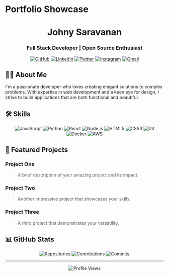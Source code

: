 # Portfolio Showcase

<div align="center">
  
  # Johny Saravanan
  ### Full Stack Developer | Open Source Enthusiast
  
  [![GitHub](https://img.shields.io/badge/GitHub-100000?style=for-the-badge&logo=github&logoColor=white)](https://github.com/YOUR_USERNAME)
  [![LinkedIn](https://img.shields.io/badge/LinkedIn-0077B5?style=for-the-badge&logo=linkedin&logoColor=white)](https://linkedin.com/in/YOUR_USERNAME)
  [![Twitter](https://img.shields.io/badge/Twitter-1DA1F2?style=for-the-badge&logo=twitter&logoColor=white)](https://twitter.com/YOUR_USERNAME)
  [![Instagram](https://img.shields.io/badge/Instagram-E4405F?style=for-the-badge&logo=instagram&logoColor=white)](https://instagram.com/YOUR_USERNAME)
  [![Gmail](https://img.shields.io/badge/Gmail-D14836?style=for-the-badge&logo=gmail&logoColor=white)](mailto:YOUR_EMAIL@gmail.com)
</div>

## 👨‍💻 About Me

I'm a passionate developer who loves creating elegant solutions to complex problems. With expertise in web development and a keen eye for design, I strive to build applications that are both functional and beautiful.

## 🛠️ Skills

<div align="center">
  
![JavaScript](https://img.shields.io/badge/JavaScript-F7DF1E?style=for-the-badge&logo=javascript&logoColor=black)
![Python](https://img.shields.io/badge/Python-3776AB?style=for-the-badge&logo=python&logoColor=white)
![React](https://img.shields.io/badge/React-20232A?style=for-the-badge&logo=react&logoColor=61DAFB)
![Node.js](https://img.shields.io/badge/Node.js-339933?style=for-the-badge&logo=nodedotjs&logoColor=white)
![HTML5](https://img.shields.io/badge/HTML5-E34F26?style=for-the-badge&logo=html5&logoColor=white)
![CSS3](https://img.shields.io/badge/CSS3-1572B6?style=for-the-badge&logo=css3&logoColor=white)
![Git](https://img.shields.io/badge/Git-F05032?style=for-the-badge&logo=git&logoColor=white)
![Docker](https://img.shields.io/badge/Docker-2496ED?style=for-the-badge&logo=docker&logoColor=white)
![AWS](https://img.shields.io/badge/Amazon_AWS-232F3E?style=for-the-badge&logo=amazon-aws&logoColor=white)

</div>

## 🚀 Featured Projects

### Project One
> A brief description of your amazing project and its impact.

### Project Two
> Another impressive project that showcases your skills.

### Project Three
> A third project that demonstrates your versatility.

## 📊 GitHub Stats

<div align="center">
  
![Repositories](https://img.shields.io/badge/Repositories-100+-blue)
![Contributions](https://img.shields.io/badge/Contributions-50+-green)
![Commits](https://img.shields.io/badge/Commits-1000+-orange)

</div>

---

<div align="center">
  
![Profile Views](https://komarev.com/ghpvc/?username=YOUR_USERNAME&color=blueviolet)
  
</div> 

